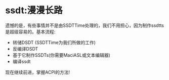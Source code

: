 # ssdt:漫漫长路

遗憾的是，有些事情并不是由SSDTTime处理的，我们不用担心，因为制作ssdtts是超级容易的。基本流程:

* 转储DSDT (SSDTTime为我们所做的工作)
* 反编译DSDT
* 基于它制作SSDTs(你需要MaciASL或文本编辑器)
* 编译ssdt

现在继续前进，掌握ACPI的方法!

